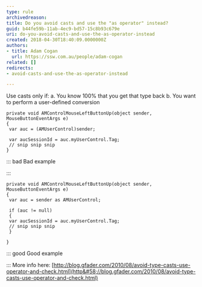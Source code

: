 ```yaml
---
type: rule
archivedreason: 
title: Do you avoid casts and use the "as operator" instead?
guid: b44fe59b-11ab-4ec9-bd57-15c8b93c679e
uri: do-you-avoid-casts-and-use-the-as-operator-instead
created: 2018-04-30T18:40:09.0000000Z
authors:
- title: Adam Cogan
  url: https://ssw.com.au/people/adam-cogan
related: []
redirects:
- avoid-casts-and-use-the-as-operator-instead

---
```


Use casts only if:
a. You know 100% that you get that type back
b. You want to perform a user-defined conversion 

<!--endintro-->



```
private void AMControlMouseLeftButtonUp(object sender, MouseButtonEventArgs e)
{
 var auc = (AMUserControl)sender; 
   
 var aucSessionId = auc.myUserControl.Tag;
 // snip snip snip
}
```




::: bad
Bad example

:::



```
private void AMControlMouseLeftButtonUp(object sender, MouseButtonEventArgs e)
{
 var auc = sender as AMUserControl; 
   
 if (auc != null)
 {
 var aucSessionId = auc.myUserControl.Tag;
 // snip snip snip
 } 
   
}
```




::: good
Good example

:::
  More info here: [http://blog.gfader.com/2010/08/avoid-type-casts-use-operator-and-check.html](http&#58;//blog.gfader.com/2010/08/avoid-type-casts-use-operator-and-check.html)
